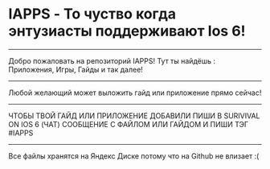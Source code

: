 # IAPPS - То чуство когда энтузиасты поддерживают Ios 6!
************
Добро пожаловать на репозиторий IAPPS! Тут ты найдёшь :
Приложения, Игры, Гайды и так далее!
************
Любой желающий может выложить гайд или приложение прямо сейчас!
************
ЧТОБЫ ТВОЙ ГАЙД ИЛИ ПРИЛОЖЕНИЕ ДОБАВИЛИ ПИШИ В SURIVIVAL ON IOS 6 (ЧАТ) СООБЩЕНИЕ 
С ФАЙЛОМ ИЛИ ГАЙДОМ И ПИШИ ТЭГ #IAPPS
************
Все файлы хранятся на Яндекс Диске потому что на Github не влизает :(
